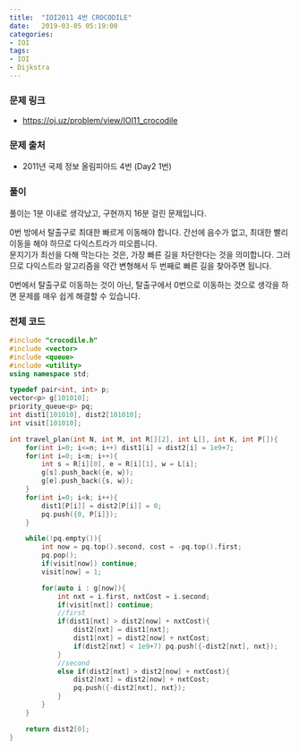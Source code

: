 ```yaml
---
title:  "IOI2011 4번 CROCODILE"
date:   2019-03-05 05:19:00
categories:
- IOI
tags:
- IOI
- Dijkstra
---
```


### 문제 링크
* https://oj.uz/problem/view/IOI11_crocodile

### 문제 출처
* 2011년 국제 정보 올림피아드 4번 (Day2 1번)

### 풀이
풀이는 1분 이내로 생각났고, 구현까지 16분 걸린 문제입니다.

0번 방에서 탈출구로 최대한 빠르게 이동해야 합니다. 간선에 음수가 없고, 최대한 빨리 이동을 해야 하므로 다익스트라가 떠오릅니다.<Br>
문지기가 최선을 다해 막는다는 것은, 가장 빠른 길을 차단한다는 것을 의미합니다. 그러므로 다익스트라 알고리즘을 약간 변형해서 두 번째로 빠른 길을 찾아주면 됩니다.

0번에서 탈출구로 이동하는 것이 아닌, 탈출구에서 0번으로 이동하는 것으로 생각을 하면 문제를 매우 쉽게 해결할 수 있습니다.

### 전체 코드
```cpp
#include "crocodile.h"
#include <vector>
#include <queue>
#include <utility>
using namespace std;

typedef pair<int, int> p;
vector<p> g[101010];
priority_queue<p> pq;
int dist1[101010], dist2[101010];
int visit[101010];

int travel_plan(int N, int M, int R[][2], int L[], int K, int P[]){
	for(int i=0; i<=n; i++) dist1[i] = dist2[i] = 1e9+7;
	for(int i=0; i<m; i++){
		int s = R[i][0], e = R[i][1], w = L[i];
		g[s].push_back({e, w});
		g[e].push_back({s, w});
	}
	for(int i=0; i<k; i++){
		dist1[P[i]] = dist2[P[i]] = 0;
		pq.push({0, P[i]});
	}

	while(!pq.empty()){
		int now = pq.top().second, cost = -pq.top().first;
		pq.pop();
		if(visit[now]) continue;
		visit[now] = 1;

		for(auto i : g[now]){
			int nxt = i.first, nxtCost = i.second;
			if(visit[nxt]) continue;
			//first
			if(dist1[nxt] > dist2[now] + nxtCost){
				dist2[nxt] = dist1[nxt];
				dist1[nxt] = dist2[now] + nxtCost;
				if(dist2[nxt] < 1e9+7) pq.push({-dist2[nxt], nxt});
			}
			//second
			else if(dist2[nxt] > dist2[now] + nxtCost){
				dist2[nxt] = dist2[now] + nxtCost;
				pq.push({-dist2[nxt], nxt});
			}
		}
	}

	return dist2[0];
}


```
